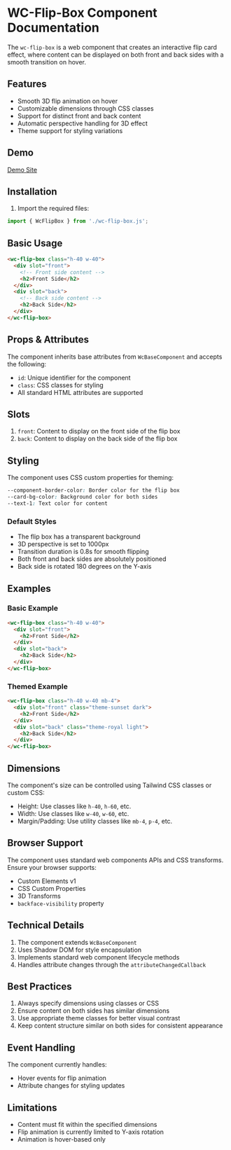 # WC-Flip-Box Component Documentation

The `wc-flip-box` is a web component that creates an interactive flip card effect, where content can be displayed on both front and back sides with a smooth transition on hover.

## Features

- Smooth 3D flip animation on hover
- Customizable dimensions through CSS classes
- Support for distinct front and back content
- Automatic perspective handling for 3D effect
- Theme support for styling variations

## Demo
[Demo Site](https://mattduffield.github.io/wave-css/views/)

## Installation

1. Import the required files:
```javascript
import { WcFlipBox } from './wc-flip-box.js';
```

## Basic Usage

```html
<wc-flip-box class="h-40 w-40">
  <div slot="front">
    <!-- Front side content -->
    <h2>Front Side</h2>
  </div>
  <div slot="back">
    <!-- Back side content -->
    <h2>Back Side</h2>
  </div>
</wc-flip-box>
```

## Props & Attributes

The component inherits base attributes from `WcBaseComponent` and accepts the following:

- `id`: Unique identifier for the component
- `class`: CSS classes for styling
- All standard HTML attributes are supported

## Slots

1. `front`: Content to display on the front side of the flip box
2. `back`: Content to display on the back side of the flip box

## Styling

The component uses CSS custom properties for theming:

```css
--component-border-color: Border color for the flip box
--card-bg-color: Background color for both sides
--text-1: Text color for content
```

### Default Styles

- The flip box has a transparent background
- 3D perspective is set to 1000px
- Transition duration is 0.8s for smooth flipping
- Both front and back sides are absolutely positioned
- Back side is rotated 180 degrees on the Y-axis

## Examples

### Basic Example
```html
<wc-flip-box class="h-40 w-40">
  <div slot="front">
    <h2>Front Side</h2>
  </div>
  <div slot="back">
    <h2>Back Side</h2>
  </div>
</wc-flip-box>
```

### Themed Example
```html
<wc-flip-box class="h-40 w-40 mb-4">
  <div slot="front" class="theme-sunset dark">
    <h2>Front Side</h2>
  </div>
  <div slot="back" class="theme-royal light">
    <h2>Back Side</h2>
  </div>
</wc-flip-box>
```

## Dimensions

The component's size can be controlled using Tailwind CSS classes or custom CSS:

- Height: Use classes like `h-40`, `h-60`, etc.
- Width: Use classes like `w-40`, `w-60`, etc.
- Margin/Padding: Use utility classes like `mb-4`, `p-4`, etc.

## Browser Support

The component uses standard web components APIs and CSS transforms. Ensure your browser supports:

- Custom Elements v1
- CSS Custom Properties
- 3D Transforms
- `backface-visibility` property

## Technical Details

1. The component extends `WcBaseComponent`
2. Uses Shadow DOM for style encapsulation
3. Implements standard web component lifecycle methods
4. Handles attribute changes through the `attributeChangedCallback`

## Best Practices

1. Always specify dimensions using classes or CSS
2. Ensure content on both sides has similar dimensions
3. Use appropriate theme classes for better visual contrast
4. Keep content structure similar on both sides for consistent appearance

## Event Handling

The component currently handles:
- Hover events for flip animation
- Attribute changes for styling updates

## Limitations

- Content must fit within the specified dimensions
- Flip animation is currently limited to Y-axis rotation
- Animation is hover-based only
